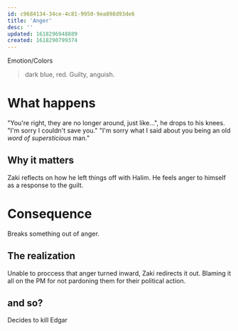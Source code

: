 ```yaml
---
id: c9684134-34ce-4c81-9950-9ea898d93de6
title: 'Anger'
desc: ''
updated: 1618296948889
created: 1618290799374
---
```

Emotion/Colors
> dark blue, red. Guilty, anguish.

# What happens
"You're right, they are no longer around, just like...", he drops to his knees. "I'm sorry I couldn't save you."
"I'm sorry what I said about you being an old _word of supersticious_ man."

##  Why it matters
Zaki reflects on how he left things off with Halim. He feels anger to himself as a response to the guilt.

# Consequence
Breaks something out of anger.

## The realization
Unable to proccess that anger turned inward, Zaki redirects it out. Blaming it all on the PM for not pardoning them for their political action.

## and so?
Decides to kill Edgar